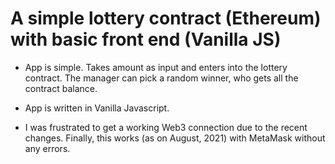 # A simple lottery contract (Ethereum) with basic front end (Vanilla JS)

- App is simple. Takes amount as input and enters into the lottery contract. The manager can pick a random winner, who gets all the contract balance.

- App is written in Vanilla Javascript. 

- I was frustrated to get a working Web3 connection due to the recent changes. Finally, this works (as on August, 2021) with MetaMask without any errors.